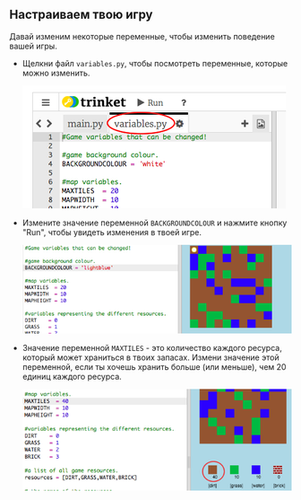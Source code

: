 ## Настраиваем твою игру

Давай изменим некоторые переменные, чтобы изменить поведение вашей игры.

+ Щелкни файл `variables.py`, чтобы посмотреть переменные, которые можно изменить.
    
    ![screenshot](images/craft-variables.png)

+ Измените значение переменной `BACKGROUNDCOLOUR` и нажмите кнопку "Run", чтобы увидеть изменения в твоей игре.
    
    ![скриншот](images/craft-background.png)

+ Значение переменной `MAXTILES` - это количество каждого ресурса, который может храниться в твоих запасах. Измени значение этой переменной, если ты хочешь хранить больше (или меньше), чем 20 единиц каждого ресурса.
    
    ![скриншот](images/craft-maxtiles.png)